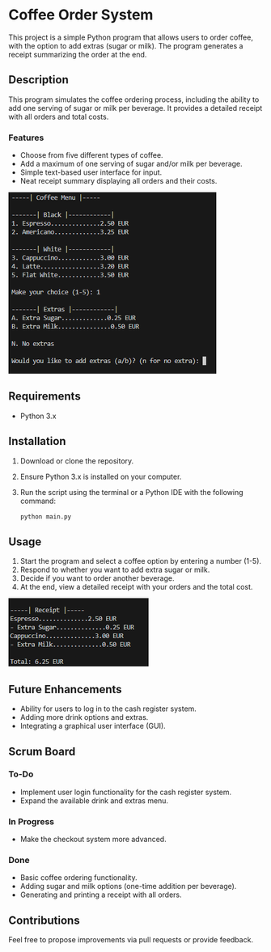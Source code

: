 
# Coffee Order System

This project is a simple Python program that allows users to order coffee, with the option to add extras (sugar or milk). The program generates a receipt summarizing the order at the end.

## Description

This program simulates the coffee ordering process, including the ability to add one serving of sugar or milk per beverage. It provides a detailed receipt with all orders and total costs.

### Features

- Choose from five different types of coffee.
- Add a maximum of one serving of sugar and/or milk per beverage.
- Simple text-based user interface for input.
- Neat receipt summary displaying all orders and their costs.

![Program Screenshot](./img/foto1.png)

## Requirements

- Python 3.x

## Installation

1. Download or clone the repository.
2. Ensure Python 3.x is installed on your computer.
3. Run the script using the terminal or a Python IDE with the following command:

   ```bash
   python main.py
   ```

## Usage

1. Start the program and select a coffee option by entering a number (1-5).
2. Respond to whether you want to add extra sugar or milk.
3. Decide if you want to order another beverage.
4. At the end, view a detailed receipt with your orders and the total cost.

![Receipt Example](./img/foto2.png)

## Future Enhancements

- Ability for users to log in to the cash register system.
- Adding more drink options and extras.
- Integrating a graphical user interface (GUI).

## Scrum Board

### To-Do
- Implement user login functionality for the cash register system.
- Expand the available drink and extras menu.

### In Progress
- Make the checkout system more advanced.

### Done
- Basic coffee ordering functionality.
- Adding sugar and milk options (one-time addition per beverage).
- Generating and printing a receipt with all orders.

## Contributions

Feel free to propose improvements via pull requests or provide feedback.
